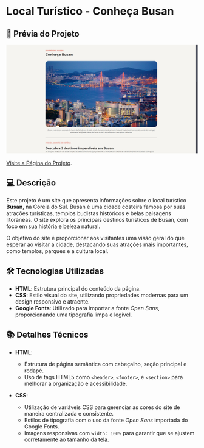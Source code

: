 # Local Turístico - Conheça Busan

## 📸 Prévia do Projeto

![Prévia do Projeto](assets/images/site-preview.png)

[Visite a Página do Projeto](https://viniciusdsdsouza.github.io/local-turistico/index.html).

## 💻 Descrição

Este projeto é um site que apresenta informações sobre o local turístico **Busan**, na Coreia do Sul. Busan é uma cidade costeira famosa por suas atrações turísticas, templos budistas históricos e belas paisagens litorâneas. O site explora os principais destinos turísticos de Busan, com foco em sua história e beleza natural.

O objetivo do site é proporcionar aos visitantes uma visão geral do que esperar ao visitar a cidade, destacando suas atrações mais importantes, como templos, parques e a cultura local.

## 🛠 Tecnologias Utilizadas

- **HTML**: Estrutura principal do conteúdo da página.
- **CSS**: Estilo visual do site, utilizando propriedades modernas para um design responsivo e atraente.
- **Google Fonts**: Utilizado para importar a fonte _Open Sans_, proporcionando uma tipografia limpa e legível.

## 📚 Detalhes Técnicos

- **HTML**:

  - Estrutura de página semântica com cabeçalho, seção principal e rodapé.
  - Uso de tags HTML5 como `<header>`, `<footer>`, e `<section>` para melhorar a organização e acessibilidade.

- **CSS**:
  - Utilização de variáveis CSS para gerenciar as cores do site de maneira centralizada e consistente.
  - Estilos de tipografia com o uso da fonte _Open Sans_ importada do Google Fonts.
  - Imagens responsivas com `width: 100%` para garantir que se ajustem corretamente ao tamanho da tela.
